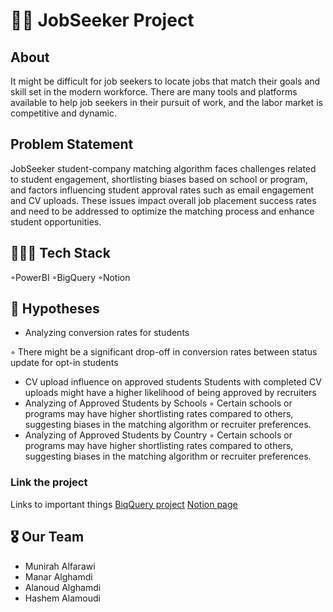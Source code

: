 # 💼🔎 JobSeeker Project
## About
It might be difficult for job seekers to locate jobs that match their goals and skill set in the modern workforce. There are many tools and platforms available to help job seekers in their pursuit of work, and the labor market is competitive and dynamic.

## Problem Statement 
JobSeeker student-company matching algorithm faces challenges related to student engagement, shortlisting biases based on school or program, and factors influencing student approval rates such as email engagement and CV uploads. 
These issues impact overall job placement success rates and need to be addressed to optimize the matching process and enhance student opportunities.

## 👩🏻‍💻 Tech Stack
◦PowerBI
◦BigQuery
◦Notion

## 🔬 Hypotheses
* Analyzing conversion rates for students

◦ There might be a significant drop-off in conversion rates between status update for opt-in students
*  CV upload influence on approved students
Students with completed CV uploads might have a higher likelihood of being  approved by recruiters
* Analyzing of Approved Students by Schools
  ◦ Certain schools or programs may have higher shortlisting rates compared to others, suggesting biases in the matching algorithm or recruiter preferences.
* Analyzing of Approved Students by Country
  ◦ Certain schools or programs may have higher shortlisting rates compared to others, suggesting biases in the matching algorithm or recruiter preferences.
  
### Link the project
Links to important things
[BiqQuery project](https://console.cloud.google.com/bigquery?sq=911268516373:09c2cf032f0c41358fecbb4dcff4a2df&authuser=1&project=data-analysis-bootcamp-414707&supportedpurview=project&ws=!1m4!1m3!8m2!1s911268516373!2s09c2cf032f0c41358fecbb4dcff4a2df)
[Notion page](https://www.notion.so/JobSeeker-afced45ce3ec45f6ae7af30d9051fb83?p=2460ca63536c43c6b765503871972059&pm=s)

## 🎖️ Our Team
* Munirah Alfarawi
* Manar Alghamdi
* Alanoud Alghamdi
* Hashem Alamoudi 
